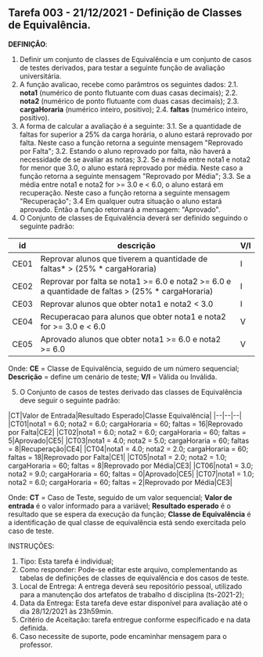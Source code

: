 ## Tarefa 003 - 21/12/2021 - Definição de Classes de Equivalência.

**DEFINIÇÃO**:
1. Definir um conjunto de classes de Equivalência e um conjunto de casos de testes derivados, para testar a seguinte função de avaliação universitária.
2. A função avalicao, recebe como parâmtros os seguintes dados:
   2.1. **nota1** (numérico de ponto flutuante com duas casas decimais);
   2.2. **nota2**  (numérico de ponto flutuante com duas casas decimais);
   2.3. **cargaHoraria** (numérico inteiro, positivo);
   2.4. **faltas** (numérico inteiro, positivo).
3. A forma de calcular a avaliação é a seguinte:
  3.1. Se a quantidade de faltas for superior a 25% da carga horária, o aluno estará reprovado por falta. Neste caso a função retorna a seguinte mensagem "Reprovado por Falta";
  3.2. Estando o aluno reprovado por falta, não haverá a necessidade de se avaliar as notas;
  3.2. Se a média entre nota1 e nota2 for menor que 3.0, o aluno estará reprovado por média.  Neste caso a função retorna a seguinte mensagem "Reprovado por Média";
  3.3. Se a média entre nota1 e nota2 for >= 3.0 e < 6.0, o aluno estará em recuperação.  Neste caso a função retorna a seguinte mensagem "Recuperação";
  3.4 Em qualquer outra situação o aluno estará  aprovado. Então a função retornará a mensagem: "Aprovado".
4. O Conjunto de classes de Equivalência deverá ser definido seguindo o seguinte padrão:

|id|descrição|V/I|
|--|--|--|
|CE01|Reprovar alunos que tiverem a quantidade de faltas*  > (25% * cargaHoraria)|I|
|CE02|Reprovar por falta se nota1 >= 6.0 e nota2 >= 6.0 e a quantidade de faltas > (25% * cargaHoraria)|I|
|CE03|Reprovar alunos que obter nota1 e nota2 <  3.0 |I|
|CE04|Recuperacao para alunos que obter nota1 e nota2 for >= 3.0 e < 6.0|V|
|CE05|Aprovado alunos que obter nota1 >= 6.0 e nota2  >= 6.0|V|

Onde:
**CE** = Classe de Equivalência, seguido de um número sequencial;
**Descrição** = define um cenário de teste;
**V/I** = Válida ou Inválida.

5. O Conjunto de casos de testes derivado das classes de Equivalência deve seguir o seguinte padrão:

|CT|Valor de Entrada|Resultado Esperado|Classe Equivalência|
|--|--|--|
|CT01|nota1 = 6.0;  nota2 = 6.0;  cargaHoraria = 60;  faltas = 16|Reprovado por Falta|CE2|
|CT02|nota1 = 6.0;  nota2 = 6.0;  cargaHoraria = 60;  faltas = 5|Aprovado|CE5|
|CT03|nota1 = 4.0;  nota2 = 5.0;  cargaHoraria = 60;  faltas = 8|Recuperação|CE4|
|CT04|nota1 = 4.0;  nota2 = 2.0;  cargaHoraria = 60;  faltas = 18|Reprovado por Falta|CE1|
|CT05|nota1 = 2.0;  nota2 = 1.0;  cargaHoraria = 60;  faltas = 8|Reprovado por Média|CE3|
|CT06|nota1 = 3.0;  nota2 = 9.0;  cargaHoraria = 60;  faltas = 0|Aprovado|CE5|
|CT07|nota1 = 1.0;  nota2 = 6.0;  cargaHoraria = 60;  faltas = 2|Reprovado por Média|CE3|


Onde:
**CT** = Caso de Teste, seguido de um valor sequencial;
**Valor de entrada** é o valor informado para a variável;
**Resultado esperado** é o resultado que se espera da execução da função;
**Classe de Equivalência** é a identificação de qual classe de equivalência está sendo exercitada pelo caso de teste.

INSTRUÇÕES:
1. Tipo: Esta tarefa é individual;
2. Como responder: Pode-se editar este arquivo, complementando as tabelas de definições de classes de equivalência e dos casos de teste.
2. Local de Entrega: A entrega deverá seu repositório pessoal, utilizado para a manutenção dos artefatos de trabalho d disciplina (ts-2021-2);
3. Data da Entrega: Esta tarefa deve estar disponível para avaliação até o dia 28/12/2021 às 23h59min.
4. Critério de Aceitação: tarefa entregue conforme especificado e na data definida.
5. Caso necessite de suporte, pode encaminhar mensagem para o professor.
